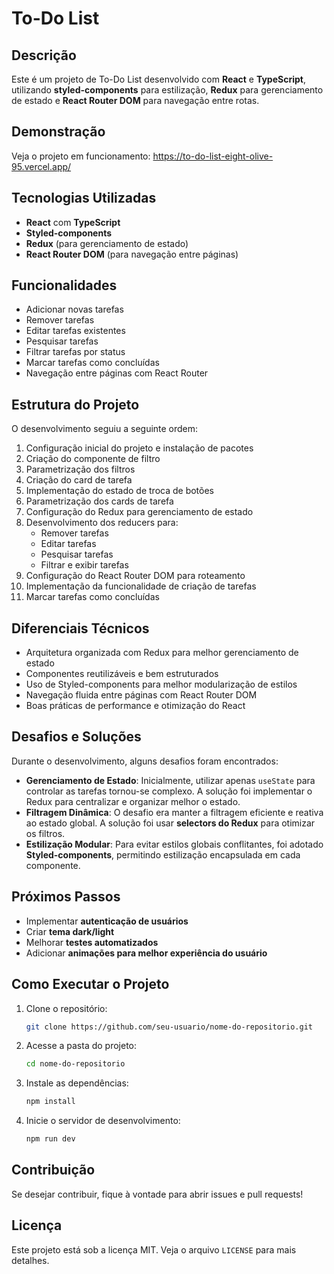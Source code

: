 # To-Do List

## Descrição
Este é um projeto de To-Do List desenvolvido com **React** e **TypeScript**, utilizando **styled-components** para estilização, **Redux** para gerenciamento de estado e **React Router DOM** para navegação entre rotas.

## Demonstração
Veja o projeto em funcionamento: https://to-do-list-eight-olive-95.vercel.app/

## Tecnologias Utilizadas
- **React** com **TypeScript**
- **Styled-components**
- **Redux** (para gerenciamento de estado)
- **React Router DOM** (para navegação entre páginas)

## Funcionalidades
- Adicionar novas tarefas
- Remover tarefas
- Editar tarefas existentes
- Pesquisar tarefas
- Filtrar tarefas por status
- Marcar tarefas como concluídas
- Navegação entre páginas com React Router

## Estrutura do Projeto
O desenvolvimento seguiu a seguinte ordem:
1. Configuração inicial do projeto e instalação de pacotes
2. Criação do componente de filtro
3. Parametrização dos filtros
4. Criação do card de tarefa
5. Implementação do estado de troca de botões
6. Parametrização dos cards de tarefa
7. Configuração do Redux para gerenciamento de estado
8. Desenvolvimento dos reducers para:
   - Remover tarefas
   - Editar tarefas
   - Pesquisar tarefas
   - Filtrar e exibir tarefas
9. Configuração do React Router DOM para roteamento
10. Implementação da funcionalidade de criação de tarefas
11. Marcar tarefas como concluídas

## Diferenciais Técnicos
- Arquitetura organizada com Redux para melhor gerenciamento de estado
- Componentes reutilizáveis e bem estruturados
- Uso de Styled-components para melhor modularização de estilos
- Navegação fluida entre páginas com React Router DOM
- Boas práticas de performance e otimização do React

## Desafios e Soluções
Durante o desenvolvimento, alguns desafios foram encontrados:
- **Gerenciamento de Estado**: Inicialmente, utilizar apenas `useState` para controlar as tarefas tornou-se complexo. A solução foi implementar o Redux para centralizar e organizar melhor o estado.
- **Filtragem Dinâmica**: O desafio era manter a filtragem eficiente e reativa ao estado global. A solução foi usar **selectors do Redux** para otimizar os filtros.
- **Estilização Modular**: Para evitar estilos globais conflitantes, foi adotado **Styled-components**, permitindo estilização encapsulada em cada componente.

## Próximos Passos
- Implementar **autenticação de usuários**
- Criar **tema dark/light**
- Melhorar **testes automatizados**
- Adicionar **animações para melhor experiência do usuário**

## Como Executar o Projeto
1. Clone o repositório:
   ```sh
   git clone https://github.com/seu-usuario/nome-do-repositorio.git
   ```
2. Acesse a pasta do projeto:
   ```sh
   cd nome-do-repositorio
   ```
3. Instale as dependências:
   ```sh
   npm install
   ```
4. Inicie o servidor de desenvolvimento:
   ```sh
   npm run dev
   ```

## Contribuição
Se desejar contribuir, fique à vontade para abrir issues e pull requests!

## Licença
Este projeto está sob a licença MIT. Veja o arquivo `LICENSE` para mais detalhes.


